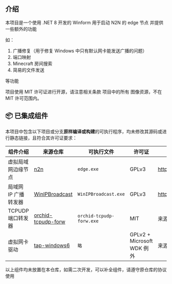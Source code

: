 ## 介绍
本项目是一个使用 .NET 8 开发的 Winform
用于启动 N2N 的 edge 节点 并提供一些额外的功能

如：

1. 广播修复（用于修复 Windows 中只有默认网卡能发送广播的问题）
2. 端口映射
3. Minecraft 房间搜索
4. 简易的文件发送

等功能

项目使用 MIT 许可证进行开源，请注意相关条款
项目中的所有 图像资源，不在 MIT 许可范围内。

## 📦 已集成组件

本项目中包含以下项目或分支**原样编译或构建**的可执行程序，均未修改其源码或进行静态链接，且符合其许可证要求：

| 组件介绍 | 来源仓库 | 可执行文件 | 许可证 | 原仓库 (如果有) |
|-|-|-|-|-|
| 虚拟局域网边缘节点 | [n2n](https://github.com/5656565566/n2n) | `edge.exe` | GPLv3 | https://github.com/ntop/n2n |
| 局域网 IP 广播转发器 | [WinIPBroadcast](https://github.com/5656565566/WinIPBroadcast) | `WinIPBroadcast.exe` | GPLv3 | https://github.com/dechamps/WinIPBroadcast |
| TCPUDP 端口转发器 | [orchid-tcpudp-forw](https://github.com/5656565566/orchid-tcpudp-forw) | `orchid-tcpudp-forw.exe` | MIT | 来源仓库 略 |
| 虚拟网卡驱动 | [tap-windows6](https://github.com/OpenVPN/tap-windows6) | `略` | GPLv2 + Microsoft WDK 例外 | 来源仓库 略 |

以上组件均未放置在本仓库，如需二次开发，可以补全组件，请遵守原仓库的协议使用
